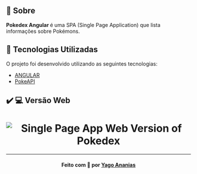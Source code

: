 <a id="sobre"></a>

## :bookmark: Sobre

<strong>Pokedex Angular </strong> é uma SPA (Single Page Application) que lista informações sobre Pokémons.

<a id="tecnologias-utilizadas"></a>

## :rocket: Tecnologias Utilizadas

O projeto foi desenvolvido utilizando as seguintes tecnologias:

- [ANGULAR](https://angular.io/)
- [PokeAPI](https://pokeapi.co/)

## :heavy_check_mark: :computer: Versão Web

<h1 align="center">
    <img alt="Single Page App Web Version of Pokedex" src="https://res.cloudinary.com/yagoananias/image/upload/v1625137296/github%20mocks/pokedex-api_st0awk.png">
</h1>

---

<h4 align="center">
    Feito com 💜 por <a href="https://www.linkedin.com/in/yago-ananias-souza-lima/" target="_blank">Yago Ananias</a>
</h4>
